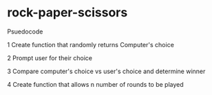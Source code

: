 # rock-paper-scissors
Psuedocode

1 Create function that randomly returns Computer's choice

2 Prompt user for their choice

3 Compare computer's choice vs user's choice and determine winner

4 Create function that allows n number of rounds to be played
